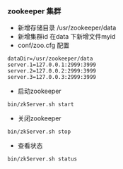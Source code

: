 ### zookeeper 集群
- 新增存储目录  /usr/zookeeper/data
- 新增集群id 在data 下新增文件myid 
- conf/zoo.cfg 配置
~~~
dataDir=/usr/zookeeper/data
server.1=127.0.0.1:2999:3999
server.2=127.0.0.2:2999:3999
server.3=127.0.0.3:2999:3999
~~~
- 启动zookeeper
~~~
bin/zkServer.sh start
~~~
- 关闭zookeeper
~~~
bin/zkServer.sh stop
~~~
- 查看状态
~~~
bin/zkServer.sh status
~~~
